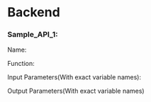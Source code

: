 # Backend 

### Sample_API_1:

Name:

Function:

Input Parameters(With exact variable names):

Output Parameters(With exact variable names)